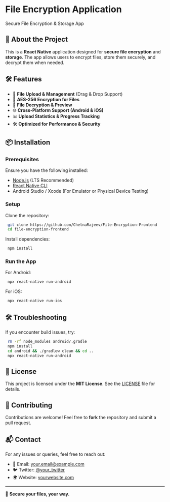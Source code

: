 # File Encryption Application
Secure File Encryption & Storage App

## 🚀 About the Project
This is a **React Native** application designed for **secure file encryption** and **storage**. The app allows users to encrypt files, store them securely, and decrypt them when needed.

## 🛠 Features
- 📂 **File Upload & Management** (Drag & Drop Support)
- 🔐 **AES-256 Encryption for Files**
- 🔄 **File Decryption & Preview**
- 🌐 **Cross-Platform Support (Android & iOS)**
- 📊 **Upload Statistics & Progress Tracking**
- 🛠 **Optimized for Performance & Security**

## 📦 Installation

### Prerequisites
Ensure you have the following installed:
- [Node.js](https://nodejs.org/) (LTS Recommended)
- [React Native CLI](https://reactnative.dev/docs/environment-setup)
- Android Studio / Xcode (For Emulator or Physical Device Testing)

### Setup
Clone the repository:
```sh
 git clone https://github.com/ChetnaRajeev/File-Encryption-Frontend
 cd file-encryption-frontend
```
Install dependencies:
```sh
 npm install
```

### Run the App
For Android:
```sh
 npx react-native run-android
```
For iOS:
```sh
 npx react-native run-ios
```

## 🛠 Troubleshooting
If you encounter build issues, try:
```sh
 rm -rf node_modules android/.gradle
 npm install
 cd android && ./gradlew clean && cd ..
 npx react-native run-android
```

## 📜 License
This project is licensed under the **MIT License**. See the [LICENSE](LICENSE) file for details.

## 🤝 Contributing
Contributions are welcome! Feel free to **fork** the repository and submit a pull request.

## 📬 Contact
For any issues or queries, feel free to reach out:
- 📧 Email: your.email@example.com
- 🐦 Twitter: [@your_twitter](https://twitter.com/your_twitter)
- 🌍 Website: [yourwebsite.com](https://yourwebsite.com)

---
🔐 **Secure your files, your way.**

